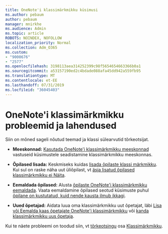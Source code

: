 ```yaml
---
title: OneNote'i klassimärkmikku küsimusi
ms.author: pebaum
author: pebaum
manager: mnirkhe
ms.audience: Admin
ms.topic: article
ROBOTS: NOINDEX, NOFOLLOW
localization_priority: Normal
ms.collection: Adm_O365
ms.custom:
- "9000676"
- "2577"
ms.openlocfilehash: 3198113aea314252399c98f5654654663366b0a1
ms.sourcegitcommit: a53157190ed2c4bdade088afa45dd942a559fb95
ms.translationtype: MT
ms.contentlocale: et-EE
ms.lasthandoff: 07/31/2019
ms.locfileid: "36045403"
---
```

# <a name="onenote-class-notebook-issues-and-resolutions"></a>OneNote'i klassimärkmikku probleemid ja lahendused

Siin on mõned sageli nõutud teemad ja klassi sülearvutid tõrkeotsijat.

- **Meeskonnad:** [Kasutada OneNote'i klassimärkmikku meeskonnad](https://support.office.com/article/bd77f11f-27cd-4d41-bfbd-2b11799f1440) vastuseid küsimustele seadistamine klassimärkmikku meeskonnas.

- **Õpilased lisada:** Keskmiseks kuidas [lisada õpilaste klassi märkmikku](https://support.office.com/article/149882af-506a-4689-9fee-39309b97aae8). Kui sul on raske näha uut üliõpilast, vt [äsja lisatud õpilased klassimärkmikku ei Näita](https://support.office.com/article/4da02c45-b435-4af1-921b-51b8ee40e1c9).

- **Eemaldada õpilased:** Alusta [õpilaste OneNote'i klassimärkmikku eemaldada](https://support.office.com/article/86dcf019-408f-4de8-8055-eb61f1578c3c). Vaata eemaldamine õpilased seotud küsimuste puhul [õpilane on kustutatud, kuid nende kausta ilmub ikkagi](https://support.office.com/article/0ed81eaa-c14a-436f-bb6f-ce95f130cc71).

- **Uued õpetajad:** Aidata luua oma klassimärkmikku uut õpetajat, läbi [Lisa või Eemalda kaas õpetajate OneNote'i klassimärkmikku](https://support.office.com/en-us/article/fdcb870b-49a7-4a14-9ea6-d817f88026f8) või [kanda klassimärkmikku uus õpetaja](https://support.office.com/article/84ef5d4a-0eec-4d5b-bc22-1317bc3b9027).

Kui te näete probleemi on toodud siin, vt [tõrkeotsingu](https://support.office.com/article/class-notebook-ee70aff9-52e8-449f-be6a-7cbc1d65eaea#ID0EAABAAA=Manage&ID0EABAAA=Troubleshoot) osa [Klassimärkmikku](https://support.office.com/article/class-notebook-ee70aff9-52e8-449f-be6a-7cbc1d65eaea). 


